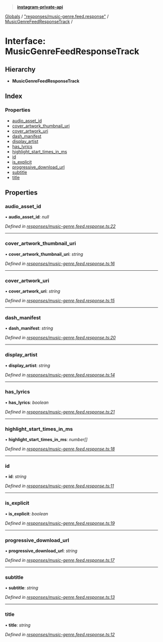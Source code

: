 > **[instagram-private-api](../README.md)**

[Globals](../README.md) / ["responses/music-genre.feed.response"](../modules/_responses_music_genre_feed_response_.md) / [MusicGenreFeedResponseTrack](_responses_music_genre_feed_response_.musicgenrefeedresponsetrack.md) /

# Interface: MusicGenreFeedResponseTrack

## Hierarchy

- **MusicGenreFeedResponseTrack**

## Index

### Properties

- [audio_asset_id](_responses_music_genre_feed_response_.musicgenrefeedresponsetrack.md#audio_asset_id)
- [cover_artwork_thumbnail_uri](_responses_music_genre_feed_response_.musicgenrefeedresponsetrack.md#cover_artwork_thumbnail_uri)
- [cover_artwork_uri](_responses_music_genre_feed_response_.musicgenrefeedresponsetrack.md#cover_artwork_uri)
- [dash_manifest](_responses_music_genre_feed_response_.musicgenrefeedresponsetrack.md#dash_manifest)
- [display_artist](_responses_music_genre_feed_response_.musicgenrefeedresponsetrack.md#display_artist)
- [has_lyrics](_responses_music_genre_feed_response_.musicgenrefeedresponsetrack.md#has_lyrics)
- [highlight_start_times_in_ms](_responses_music_genre_feed_response_.musicgenrefeedresponsetrack.md#highlight_start_times_in_ms)
- [id](_responses_music_genre_feed_response_.musicgenrefeedresponsetrack.md#id)
- [is_explicit](_responses_music_genre_feed_response_.musicgenrefeedresponsetrack.md#is_explicit)
- [progressive_download_url](_responses_music_genre_feed_response_.musicgenrefeedresponsetrack.md#progressive_download_url)
- [subtitle](_responses_music_genre_feed_response_.musicgenrefeedresponsetrack.md#subtitle)
- [title](_responses_music_genre_feed_response_.musicgenrefeedresponsetrack.md#title)

## Properties

### audio_asset_id

• **audio_asset_id**: _null_

_Defined in [responses/music-genre.feed.response.ts:22](https://github.com/realinstadude/instagram-private-api/blob/4ae8fec/src/responses/music-genre.feed.response.ts#L22)_

---

### cover_artwork_thumbnail_uri

• **cover_artwork_thumbnail_uri**: _string_

_Defined in [responses/music-genre.feed.response.ts:16](https://github.com/realinstadude/instagram-private-api/blob/4ae8fec/src/responses/music-genre.feed.response.ts#L16)_

---

### cover_artwork_uri

• **cover_artwork_uri**: _string_

_Defined in [responses/music-genre.feed.response.ts:15](https://github.com/realinstadude/instagram-private-api/blob/4ae8fec/src/responses/music-genre.feed.response.ts#L15)_

---

### dash_manifest

• **dash_manifest**: _string_

_Defined in [responses/music-genre.feed.response.ts:20](https://github.com/realinstadude/instagram-private-api/blob/4ae8fec/src/responses/music-genre.feed.response.ts#L20)_

---

### display_artist

• **display_artist**: _string_

_Defined in [responses/music-genre.feed.response.ts:14](https://github.com/realinstadude/instagram-private-api/blob/4ae8fec/src/responses/music-genre.feed.response.ts#L14)_

---

### has_lyrics

• **has_lyrics**: _boolean_

_Defined in [responses/music-genre.feed.response.ts:21](https://github.com/realinstadude/instagram-private-api/blob/4ae8fec/src/responses/music-genre.feed.response.ts#L21)_

---

### highlight_start_times_in_ms

• **highlight_start_times_in_ms**: _number[]_

_Defined in [responses/music-genre.feed.response.ts:18](https://github.com/realinstadude/instagram-private-api/blob/4ae8fec/src/responses/music-genre.feed.response.ts#L18)_

---

### id

• **id**: _string_

_Defined in [responses/music-genre.feed.response.ts:11](https://github.com/realinstadude/instagram-private-api/blob/4ae8fec/src/responses/music-genre.feed.response.ts#L11)_

---

### is_explicit

• **is_explicit**: _boolean_

_Defined in [responses/music-genre.feed.response.ts:19](https://github.com/realinstadude/instagram-private-api/blob/4ae8fec/src/responses/music-genre.feed.response.ts#L19)_

---

### progressive_download_url

• **progressive_download_url**: _string_

_Defined in [responses/music-genre.feed.response.ts:17](https://github.com/realinstadude/instagram-private-api/blob/4ae8fec/src/responses/music-genre.feed.response.ts#L17)_

---

### subtitle

• **subtitle**: _string_

_Defined in [responses/music-genre.feed.response.ts:13](https://github.com/realinstadude/instagram-private-api/blob/4ae8fec/src/responses/music-genre.feed.response.ts#L13)_

---

### title

• **title**: _string_

_Defined in [responses/music-genre.feed.response.ts:12](https://github.com/realinstadude/instagram-private-api/blob/4ae8fec/src/responses/music-genre.feed.response.ts#L12)_
